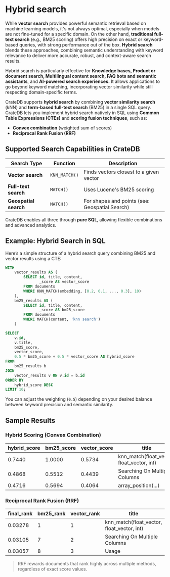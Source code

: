 # Hybrid search

While **vector search** provides powerful semantic retrieval based on machine learning models, it's not always optimal, especially when models are not fine-tuned for a specific domain. On the other hand, **traditional full-text search** (e.g., BM25 scoring) offers high precision on exact or keyword-based queries, with strong performance out of the box. **Hybrid search** blends these approaches, combining semantic understanding with keyword relevance to deliver more accurate, robust, and context-aware search results.

Hybrid search is particularly effective for **Knowledge bases, Product or document search, Multilingual content search, FAQ bots and semantic assistants**, and **AI-powered search experiences.** It allows applications to go beyond keyword matching, incorporating vector similarity while still respecting domain-specific terms.

CrateDB supports **hybrid search** by combining **vector similarity search** (kNN) and **term-based full-text search** (BM25) in a single SQL query. CrateDB lets you implement hybrid search natively in SQL using **Common Table Expressions (CTEs)** and **scoring fusion techniques**, such as:

* **Convex combination** (weighted sum of scores)
* **Reciprocal Rank Fusion (RRF)**

## Supported Search Capabilities in CrateDB

| Search Type           | Function      | Description                                    |
| --------------------- | ------------- | ---------------------------------------------- |
| **Vector search**     | `KNN_MATCH()` | Finds vectors closest to a given vector        |
| **Full-text search**  | `MATCH()`     | Uses Lucene's BM25 scoring                     |
| **Geospatial search** | `MATCH()`     | For shapes and points (see: Geospatial Search) |

CrateDB enables all three through **pure SQL**, allowing flexible combinations and advanced analytics.

## Example: Hybrid Search in SQL

Here’s a simple structure of a hybrid search query combining BM25 and vector results using a CTE:

```sql
WITH 
    vector_results AS (
        SELECT id, title, content, 
               _score AS vector_score
        FROM documents
        WHERE KNN_MATCH(embedding, [0.2, 0.1, ..., 0.3], 10)
    ),
    bm25_results AS (
        SELECT id, title, content, 
               _score AS bm25_score
        FROM documents
        WHERE MATCH(content, 'knn search')
    )

SELECT 
    v.id,
    v.title,
    bm25_score,
    vector_score,
    0.5 * bm25_score + 0.5 * vector_score AS hybrid_score
FROM 
    bm25_results b
JOIN 
    vector_results v ON v.id = b.id
ORDER BY 
    hybrid_score DESC
LIMIT 10;
```

You can adjust the weighting (`0.5`) depending on your desired balance between keyword precision and semantic similarity.

## Sample Results

### Hybrid Scoring (Convex Combination)

| hybrid\_score | bm25\_score | vector\_score | title                                         |
| ------------- | ----------- | ------------- | --------------------------------------------- |
| 0.7440        | 1.0000      | 0.5734        | knn\_match(float\_vector, float\_vector, int) |
| 0.4868        | 0.5512      | 0.4439        | Searching On Multiple Columns                 |
| 0.4716        | 0.5694      | 0.4064        | array\_position(...)                          |

### Reciprocal Rank Fusion (RRF)

| final\_rank | bm25\_rank | vector\_rank | title                                         |
| ----------- | ---------- | ------------ | --------------------------------------------- |
| 0.03278     | 1          | 1            | knn\_match(float\_vector, float\_vector, int) |
| 0.03105     | 7          | 2            | Searching On Multiple Columns                 |
| 0.03057     | 8          | 3            | Usage                                         |

> RRF rewards documents that rank highly across multiple methods, regardless of exact score values.
